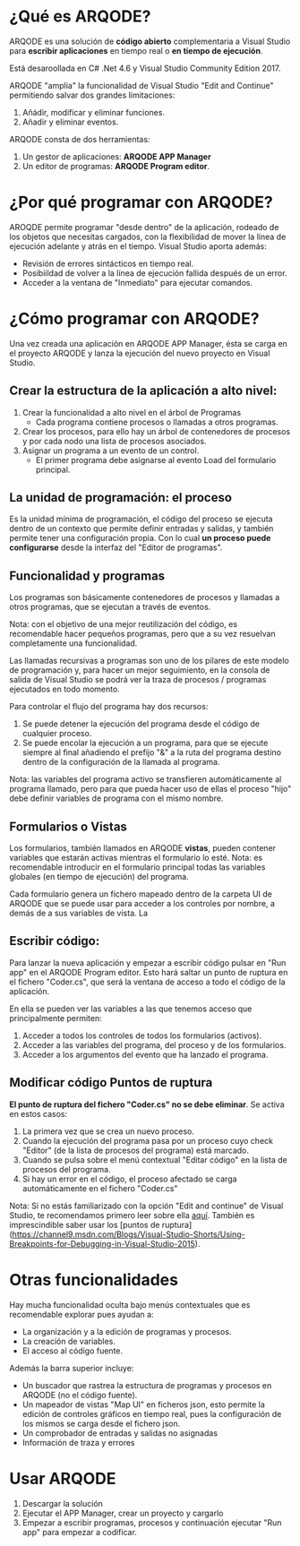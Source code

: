 # ¿Qué es ARQODE?
ARQODE es una solución de **código abierto** complementaria a Visual Studio para **escribir aplicaciones** en tiempo real o **en tiempo de ejecución**. 

Está desaroollada en C# .Net 4.6 y Visual Studio Community Edition 2017.

ARQODE "amplia" la funcionalidad de Visual Studio "Edit and Continue" permitiendo salvar dos grandes limitaciones:
1. Añádir, modificar y eliminar funciones.
2. Añadir y eliminar eventos.

ARQODE consta de dos herramientas:
1. Un gestor de aplicaciones: **ARQODE APP Manager**
2. Un editor de programas: **ARQODE Program editor**.

# ¿Por qué programar con ARQODE?
AROQDE permite programar "desde dentro" de la aplicación, rodeado de los objetos que necesitas cargados, con la flexibilidad de mover la línea de ejecución adelante y atrás en el tiempo. Visual Studio aporta además:
- Revisión de errores sintácticos en tiempo real.
- Posibiildad de volver a la línea de ejecución fallida después de un error.
- Acceder a la ventana de "Inmediato" para ejecutar comandos.

# ¿Cómo programar con ARQODE?
Una vez creada una aplicación en ARQODE APP Manager, ésta se carga en el proyecto ARQODE y lanza la ejecución del nuevo proyecto en Visual Studio.

## Crear la estructura de la aplicación a alto nivel:

1. Crear la funcionalidad a alto nivel en el árbol de Programas
    * Cada programa contiene procesos o llamadas a otros programas.
2. Crear los procesos, para ello hay un árbol de contenedores de procesos y por cada nodo una lista de procesos asociados.
3. Asignar un programa a un evento de un control.
    * El primer programa debe asignarse al evento Load del formulario principal.

## La unidad de programación: el proceso

Es la unidad mínima de programación, el código del proceso se ejecuta dentro de un contexto que permite
definir entradas y salidas, y también permite tener una configuración propia. Con lo cual **un proceso puede configurarse** desde la interfaz del "Editor de programas".

## Funcionalidad y programas

Los programas son básicamente contenedores de procesos y llamadas a otros programas, que se ejecutan a través de eventos. 

Nota: con el objetivo de una mejor reutilización del código, es recomendable hacer pequeños programas, pero que a su vez resuelvan completamente una funcionalidad. 

Las llamadas recursivas a programas son uno de los pilares de este modelo de programación y, para hacer un mejor seguimiento, en la consola de salida de Visual Studio se podrá ver la traza de procesos / programas ejecutados en todo momento.

Para controlar el flujo del programa hay dos recursos:
1. Se puede detener la ejecución del programa desde el código de cualquier proceso.
2. Se puede encolar la ejecución a un programa, para que se ejecute siempre al final añadiendo el prefijo "&" a la ruta del programa destino dentro de la configuración de la llamada al programa.

Nota: las variables del programa activo se transfieren automáticamente al programa llamado, pero para que pueda hacer uso de ellas
el proceso "hijo" debe definir variables de programa con el mismo nombre.

## Formularios o Vistas

Los formularios, también llamados en ARQODE **vistas**, pueden contener variables que estarán activas mientras el formulario lo esté. Nota: es recomendable introducir en el formulario principal todas las variables globales (en tiempo de ejecución) del programa.

Cada formulario genera un fichero mapeado dentro de la carpeta UI de ARQODE que se puede usar para acceder a los controles
por nombre, a demás de a sus variables de vista. La 

## Escribir código:

Para lanzar la nueva aplicación y empezar a escribir código pulsar en "Run app" en el ARQODE Program editor. Esto hará saltar un punto 
de ruptura en el fichero "Coder.cs", que será la ventana de acceso a todo el código de la aplicación.

En ella se pueden ver las variables a las que tenemos acceso que principalmente permiten:
1. Acceder a todos los controles de todos los formularios (activos).
2. Acceder a las variables del programa, del proceso y de los formularios.
3. Acceder a los argumentos del evento que ha lanzado el programa.

## Modificar código Puntos de ruptura

**El punto de ruptura del fichero "Coder.cs" no se debe eliminar**. Se activa en estos casos:
1. La primera vez que se crea un nuevo proceso. 
2. Cuando la ejecución del programa pasa por un proceso cuyo check "Editor" (de la lista de procesos del programa) está marcado.
3. Cuando se pulsa sobre el menú contextual "Editar código" en la lista de procesos del programa.
4. Si hay un error en el código, el proceso afectado se carga automáticamente en el fichero "Coder.cs"

Nota: Si no estás familiarizado con la opción "Edit and continue" de Visual Studio, te recomendamos primero leer sobre ella [aquí](https://msdn.microsoft.com/en-us/library/x17d7wxw.aspx).
También es imprescindible saber usar los [puntos de ruptura] (https://channel9.msdn.com/Blogs/Visual-Studio-Shorts/Using-Breakpoints-for-Debugging-in-Visual-Studio-2015).

# Otras funcionalidades

Hay mucha funcionalidad oculta bajo menús contextuales que es recomendable explorar pues ayudan a:
- La organización y a la edición de programas y procesos.
- La creación de variables. 
- El acceso al código fuente.

Además la barra superior incluye:
- Un buscador que rastrea la estructura de programas y procesos en ARQODE (no el código fuente).
- Un mapeador de vistas "Map UI" en ficheros json, esto permite la edición de controles gráficos en tiempo real, pues la configuración de los mismos se carga desde el fichero json.
- Un comprobador de entradas y salidas no asignadas
- Información de traza y errores
 
# Usar ARQODE

1. Descargar la solución
2. Ejecutar el APP Manager, crear un proyecto y cargarlo
3. Empezar a escribir programas, procesos y continuación ejecutar "Run app" para empezar a codificar.
